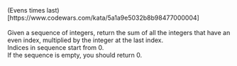 <!DOCTYPE html>
<html lang="en">
  <head>
    <meta charset="UTF-8">
    <meta name="viewport" content="width=device-width, initial-scale=1.0">
  </head>
  <body>
      (Evens times last)[https://www.codewars.com/kata/5a1a9e5032b8b98477000004]
      <br><br>
      Given a sequence of integers, return the sum of all the integers that have an even index, multiplied by the integer at the last index.
      <br>
      Indices in sequence start from 0.
      <br>
      If the sequence is empty, you should return 0.
      <br><br>
    </div>
  </body>
</html>
